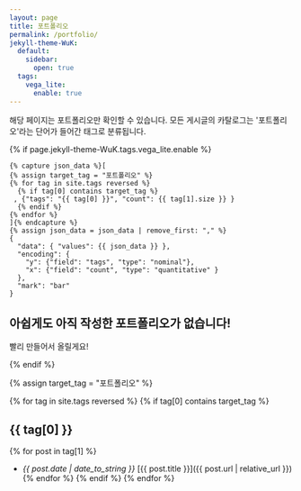 ```yaml
---
layout: page
title: 포트폴리오
permalink: /portfolio/
jekyll-theme-WuK:
  default:
    sidebar:
      open: true
  tags:
    vega_lite:
      enable: true
---
```


해당 페이지는 포트폴리오만 확인할 수 있습니다. 모든 게시글의 카탈로그는 '포트폴리오'라는 단어가 들어간 태그로 분류됩니다.


{% if page.jekyll-theme-WuK.tags.vega_lite.enable %}

```vega-lite
{% capture json_data %}[
{% assign target_tag = "포트폴리오" %}
{% for tag in site.tags reversed %}
  {% if tag[0] contains target_tag %}
 , {"tags": "{{ tag[0] }}", "count": {{ tag[1].size }} }
  {% endif %}
{% endfor %}
]{% endcapture %}
{% assign json_data = json_data | remove_first: "," %}
{
  "data": { "values": {{ json_data }} },
  "encoding": {
    "y": {"field": "tags", "type": "nominal"},
    "x": {"field": "count", "type": "quantitative" }
  },
  "mark": "bar"
}
```

## **아쉽게도 아직 작성한 포트폴리오가 없습니다!** 

빨리 만들어서 올릴게요!

{% endif %}

{% assign target_tag = "포트폴리오" %}

{% for tag in site.tags reversed %} 
  {% if tag[0] contains target_tag %}
## {{ tag[0] }}

{% for post in tag[1] %}
- *{{ post.date | date_to_string }}* [{{ post.title }}]({{ post.url | relative_url }}){% endfor %}
  {% endif %}
{% endfor %}

